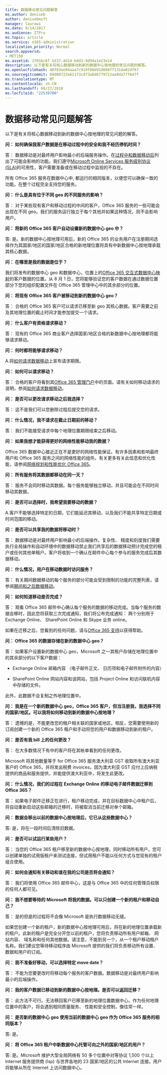 ```yaml
---
title: 数据移动常见问题解答
ms.author: deniseb
author: denisebmsft
manager: laurawi
ms.date: 9/14/2017
ms.audience: ITPro
ms.topic: article
ms.service: o365-administration
localization_priority: Normal
search.appverid:
- MET150
ms.assetid: 1f01bc6f-5d37-4d14-bdd3-9d94a1e23e14
description: 以下是有关将核心数据移动到新的数据中心按地理的常见问题的解答。
ms.openlocfilehash: 40f83ee94aaa7c919f08d91d888ff131da02df67
ms.sourcegitcommit: 69d60723e611f3c973a6d6779722aa9da77f647f
ms.translationtype: MT
ms.contentlocale: zh-CN
ms.lasthandoff: 08/27/2018
ms.locfileid: "22539700"
---
```

# <a name="data-move-general-faq"></a>数据移动常见问题解答

以下是有关将核心数据移动到新的数据中心按地理的常见问题的解答。
  
 **问： 如何确保我客户数据是在移动过程中的安全和我不经历停机时间？**
  
答： 数据移动是对最终用户影响最小的后端服务操作。在[过程中和数据移动后](during-and-after-your-data-move.md)列出了可能会影响的功能。我们遵守[Microsoft Online Services 服务级别协议 (SLA)](https://go.microsoft.com/fwlink/p/?LinkId=523897)的可用性，客户需要准备或在移动过程中监视的不存在。 
  
所有 Office 365 服务在数据中心中, 都运行的相同版本，以便您可以确保一致的功能。在整个过程完全支持您的服务。
  
 **问： 什么是具有位于不同 geo 的不同服务的影响？**
  
答： 对于某些现有客户和移动过程的中间的客户，Office 365 服务的一些可能会出现在不同 geo。我们的服务运行独立于每个其他并如果这种情况，则不会影响用户。
  
 **问： 将新的 Office 365 客户自动设置新的数据中心 geo 中？**
  
答: 是。新的数据中心按地理可用后，新的 Office 365 的业务用户在注册期间选择作为其国家/地区的国家/地区合格的新地理位置将具有中新数据中心按地理承载其核心数据。
  
 **问： 在哪里是我的数据是位于？**
  
我们将发布的数据中心 geo 和数据中心，位置上的[Office 365 交互式数据中心映射](https://o365datacentermap.azurewebsites.net)的客户数据的位置。从 8 月 1 日，您将能够验证您的客户数据在通过数据位置部分下您的组织配置文件在 Office 365 管理中心中的其余部分的位置。
  
 **问： 将现有 Office 365 客户被移动到新的数据中心 geo？**
  
答： 合格的 Office 365 客户可以请求已移至新 geo 其核心数据。客户需要之前及其地理位置的截止时间才能参加提交一个请求。 
  
 **问： 什么客户有资格请求移动？**
  
答： 现有的 Office 365 商业客户选择国家/地区合格的新数据中心按地理都将能够请求移动。 
  
 **问： 何时都将能够请求移动？**
  
A.将[如何请求数据移动](request-your-data-move.md)上宣布请求期限。 
  
 **问： 如何可以请求移动？**
  
答： 合格的客户将看到其[Office 365 管理门户](https://portal.office.com/)中的页面。请有关如何移动请求的说明，参阅[如何请求数据移动](request-your-data-move.md)。 
  
 **问： 是否可以更改请求移动之后我选择？**
  
答： 这不是我们可以您删除过程后提交您的请求。
  
 **问： 什么情况，我不请求在截止日期前的移动？**
  
答： 我们不能接受请求中每个地理位置期限结束之后移动。
  
 **问： 如果我想才能获得更好的网络性能移动我的数据？**
  
Office 365 数据中心接近正在不是更好的网络性能保证。有许多因素和影响最终用户和 Office 365 服务之间的网络性能的组件。有关更多有关此信息和优化性能，请参阅[网络规划和性能优化 Office 365](network-planning-and-performance.md)。
  
 **问： 所有服务将其数据都移动在同一天？**
  
答： 服务不会同时移动其数据。每个服务能够独立移动，并且可能会在不同时间移动其数据。
  
 **问： 是否可以选择时，我希望我要移动的数据？**
  
A.客户不能够选择特定的日期，它们能延迟其移动，以及我们不能共享特定日期或时间范围的移动。
  
 **问： 是否可以共享我的数据将移动时？**
  
答： 数据移动是对最终用户影响最小的后端操作。复杂性、 精度和刻度我们需要执行全局操作和自动环境中的数据移动禁止我们共享后的数据移动预计完成您的租户或任何其他单租户。客户将收到一个确认在邮件中心每个参与的服务完成后其数据移动。 
  
 **问： 什么情况，用户在移动数据时访问服务？**
  
答： 有关期间数据移动的每个服务的部分可能会受到限制的功能的完整列表，请参阅[期间和之后数据移动](during-and-after-your-data-move.md)。 
  
 **问： 如何知道移动是否完成？**
  
答： 观看 Office 365 邮件中心确认每个服务的数据的移动完成。当每个服务的数据会移时，因此您将获取三次完成通知，我们将公布完成通知： 两个分别用于 Exchange Online、 SharePoint Online 和 Skype 业务 online。
  
如果在迁移之后，您看到的任何问题，请与[Office 365 支持](https://go.microsoft.com/fwlink/p/?LinkID=522459)以获得帮助。 
  
 **问： Office 365 的数据存储在新的数据中心 geo？**
  
答： 如果客户设置新的数据中心 geo，Microsoft 之一其租户存储在地理位置中的其余部分的以下客户数据：
  
- Exchange Online 邮箱内容 （电子邮件正文、 日历项和电子邮件附件的内容）
    
- SharePoint Online 网站内容和该网站，包括 Project Online 和访问联机内容中存储的文件。
    
此外，此数据不会复制之外地理位置中。
  
 **问： 我是在一个新的数据中心 geo，Office 365 客户，但当注册我，我选择不同的国家/地区。可以我将如何移动到新的数据中心按地理？**
  
答： 遗憾的是，不能更改您的租户相关联的国家或地区。相反，您需要使用新的订阅创建一个新的 Office 365 租户和手动将您的用户和数据移动到新的租户。
  
 **问： 是否有我 bill 上的任何更改？**
  
答： 在大多数情况下有中的客户将在其帐单看到的任何更改。
  
Microsoft 将其他数量等于 for Office 365 服务澳大利亚 GST 收取所有澳大利亚客户的 Office 365，并将发出税费 invoices。因为澳大利亚 GST 应付上应纳税提供的商品和服务提供，并能提供澳大利亚中，将发生此更改。
  
 **问： 什么情况，我们的过程在 Exchange Online 的移动电子邮件数据迁移到 Office 365？**
  
答： 如果电子邮件迁移正在进行，租户移动完成，并在目标数据中心中租户后，将自动重新启动这些邮箱的迁移时，将被取消当前迁移对单个邮箱。
  
 **问： 数据会移出以前的数据中心按地理后，它已从这些数据中心？**
  
答: 是，将在一段时间后清除旧数据。
  
 **问： 是否可以试运行某些用户？**
  
答： 当您的 Office 365 租户移至新的数据中心按地理，同时移动所有用户。您可以创建单独的试用版租户来测试连接，但试用租户不能以任何方式与您现有的租户组合使用。
  
 **问： 如何会通知有关移动和谁在我的公司是否将会通知？**
  
答： 我们将使用 Office 365 邮件中心，这是与 Office 365 中的任何管理员权限的任何人都可见。
  
 **问： 我不想要等待的 Microsoft 将我的数据。可以只创建一个新的租户和移动自己？**
  
答： 是的但是的过程将不会像 Microsoft 是执行数据移动无缝。
  
如果您创建一个新的租户，新的数据中心按地理可用后，将在新的地理位置承载新的租户。此新的租户是完全分开您以前的租户，您将负责移动所有用户邮箱、 网站内容、 域名称和任何其他数据。请注意，不能到另一个，从一个租户移动租户名称。我们建议您等待移动程序由 Microsoft 提供的我们将负责移动所有设置、 数据和用户的订阅。
  
 **问： 我不准备好移动，可以选择特定 move date？**
  
答： 不能为您要更改时将移动每个服务的客户数据。数据移动是对最终用户影响最小的后端操作。
  
 **问： 我的客户数据已移动到新的数据中心按地理。是否可以返回迁移？**
  
答： 此方法不可行。无法移回客户已移至新的地理位置数据中心。作为任何地理位置中的客户，将会遇到相同质量服务、 性能和安全控制，像往常一样。
  
 **问： 是否新的数据中心 geo 使用当前的数据中心 geo 作为 Office 365 服务的相同版本？**
  
答: 是。
  
 **问： 将 Office 365 租户中新数据中心托管可向之外的国家/地区的用户？**
  
答: 是。Microsoft 维护大型全局网络有 50 多个位置中对等协议 1,500 个以上 Internet 服务提供商 (Isp) 与世界各地的 23 国家/地区的公共 Internet 连接。用户将能够从所在 Internet 上访问数据中心。
  

